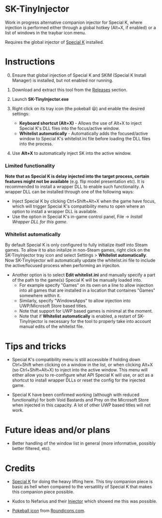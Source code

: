 # SK-TinyInjector

Work in progress alternative companion injector for Special K, where injection is performed either through a global hotkey (Alt+X, if enabled) or a list of windows in the traybar icon menu.

Requires the global injector of [Special K](https://steamcommunity.com/groups/SpecialK_Mods/discussions/0/) installed.


# Instructions

0. Ensure that global injection of Special K and SKIM (Special K Install Manager) is installed, but not enabled nor running.

1. Download and extract this tool from the [Releases](https://github.com/Idearum/SK-AltInjector/releases) section.

2. Launch **SK-TinyInjector.exe**

3. Right click on its tray icon (the pokeball 😃) and enable the desired settings:
   * **Keyboard shortcut (Alt+X)** - Allows the use of Alt+X to inject Special K's DLL files into the focus/active window.
   * **Whitelist automatically** - Automatically adds the focused/active window to Special K's whitelist.ini file before loading the DLL files into the process.
   
4. Use **Alt+X** to automatically inject SK into the active window.


### Limited functionality

**Note that as Special K is delay injected into the target process, certain features might not be available** (e.g. flip model presentation etc). It is recommended to install a wrapper DLL to enable such functionality. A wrapper DLL can be installed through one of the following ways:
* Inject Special K by clicking Ctrl+Shift+Alt+X when the game have focus, which will trigger Special K's compatibility menu to open where an option to install a wrapper DLL is available.
* Use the option in Special K's in-game control panel, File -> *Install Wrapper DLL for this game*.


### Whitelist automatically

By default Special K is only configured to fully initialize itself into Steam games. To allow it to also initalize in non-Steam games, right click on the SK-TinyInjector tray icon and select Settings > **Whitelist automatically**. Now SK-TinyInjector will automatically update the whitelist.ini file to include the active/focused process when performing an injeciton.
  * Another option is to select **Edit whitelist.ini** and manually specify a part of the path to the game(s) Special K will be manually loaded into.
    * For example specify "Games" on its own on a line to allow injection into all games that are installed in a location that containes "Games" somewhere within it.
    * Similarly, specify "WindowsApps" to allow injection into UWP/Microsoft Store based titles.
     * Note that support for UWP based games is minimal at the moment.
     * Note that if **Whitelist automatically** is enabled, a restart of SK-TinyInjector is necessary for the tool to properly take into account manual edits of the whitelist file.
 

# Tips and tricks

* Special K's compatibility menu is still accessible if holding down Ctrl+Shift when clicking on a window in the list, or when clicking Alt+X (so Ctrl+Shift+Alt+X) to inject into the active window. This menu will either allow you to re-configure what API Special K will use, or act as a shortcut to install wrapper DLLs or reset the config for the injected game.

* Special K have been confirmed working (although with reduced functionality) for both Void Bastards and Prey on the Microsoft Store when injected in this capacity. A lot of other UWP based titles will not work.


# Future ideas and/or plans

* Better handling of the window list in general (more informative, possibly better filtered, etc).


# Credits

* [Special K](https://gitlab.com/Kaldaien/SpecialK/) for doing the heavy lifting here. This tiny companion piece is basic as hell when compared to the versatility of Special K that makes this companion piece possible. 

* Kudos to Nefarius and their [Injector](https://github.com/nefarius/Injector) which showed me this was possible.

* [Pokeball icon](https://www.iconfinder.com/icons/1337537/game_go_play_pokeball_pokemon_icon) from [Roundicons.com](https://roundicons.com/).
